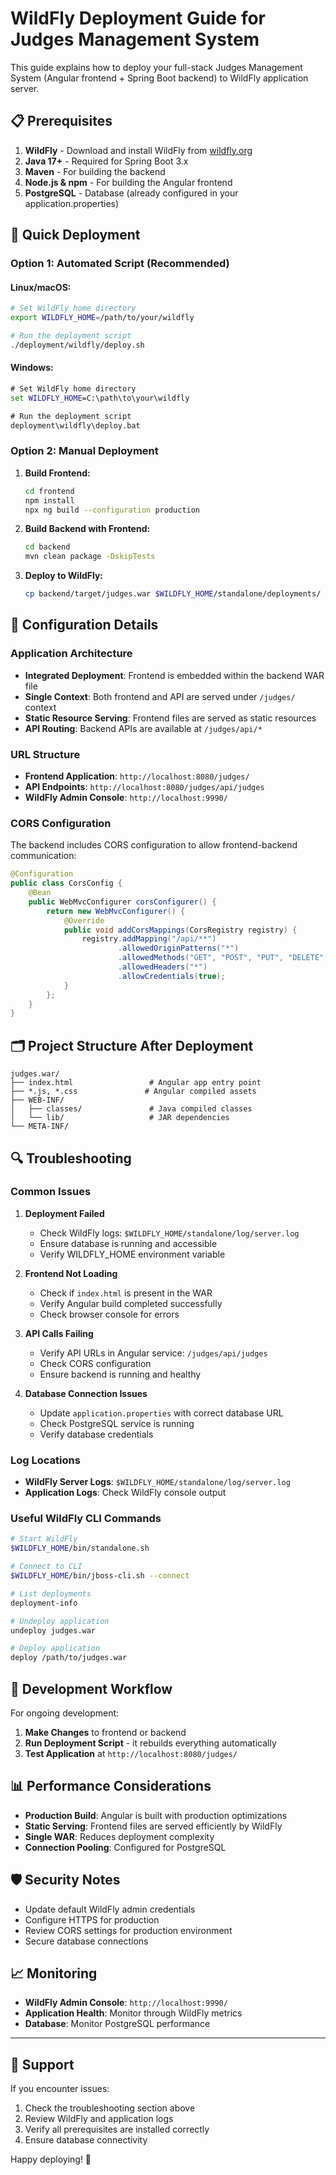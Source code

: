 # WildFly Deployment Guide for Judges Management System

This guide explains how to deploy your full-stack Judges Management System (Angular frontend + Spring Boot backend) to WildFly application server.

## 📋 Prerequisites

1. **WildFly** - Download and install WildFly from [wildfly.org](https://wildfly.org/downloads/)
2. **Java 17+** - Required for Spring Boot 3.x
3. **Maven** - For building the backend
4. **Node.js & npm** - For building the Angular frontend
5. **PostgreSQL** - Database (already configured in your application.properties)

## 🚀 Quick Deployment

### Option 1: Automated Script (Recommended)

#### Linux/macOS:
```bash
# Set WildFly home directory
export WILDFLY_HOME=/path/to/your/wildfly

# Run the deployment script
./deployment/wildfly/deploy.sh
```

#### Windows:
```cmd
# Set WildFly home directory
set WILDFLY_HOME=C:\path\to\your\wildfly

# Run the deployment script
deployment\wildfly\deploy.bat
```

### Option 2: Manual Deployment

1. **Build Frontend:**
   ```bash
   cd frontend
   npm install
   npx ng build --configuration production
   ```

2. **Build Backend with Frontend:**
   ```bash
   cd backend
   mvn clean package -DskipTests
   ```

3. **Deploy to WildFly:**
   ```bash
   cp backend/target/judges.war $WILDFLY_HOME/standalone/deployments/
   ```

## 🔧 Configuration Details

### Application Architecture
- **Integrated Deployment**: Frontend is embedded within the backend WAR file
- **Single Context**: Both frontend and API are served under `/judges/` context
- **Static Resource Serving**: Frontend files are served as static resources
- **API Routing**: Backend APIs are available at `/judges/api/*`

### URL Structure
- **Frontend Application**: `http://localhost:8080/judges/`
- **API Endpoints**: `http://localhost:8080/judges/api/judges`
- **WildFly Admin Console**: `http://localhost:9990/`

### CORS Configuration
The backend includes CORS configuration to allow frontend-backend communication:
```java
@Configuration
public class CorsConfig {
    @Bean
    public WebMvcConfigurer corsConfigurer() {
        return new WebMvcConfigurer() {
            @Override
            public void addCorsMappings(CorsRegistry registry) {
                registry.addMapping("/api/**")
                        .allowedOriginPatterns("*")
                        .allowedMethods("GET", "POST", "PUT", "DELETE", "OPTIONS")
                        .allowedHeaders("*")
                        .allowCredentials(true);
            }
        };
    }
}
```

## 🗂️ Project Structure After Deployment

```
judges.war/
├── index.html                 # Angular app entry point
├── *.js, *.css               # Angular compiled assets
├── WEB-INF/
│   ├── classes/               # Java compiled classes
│   └── lib/                   # JAR dependencies
└── META-INF/
```

## 🔍 Troubleshooting

### Common Issues

1. **Deployment Failed**
   - Check WildFly logs: `$WILDFLY_HOME/standalone/log/server.log`
   - Ensure database is running and accessible
   - Verify WILDFLY_HOME environment variable

2. **Frontend Not Loading**
   - Check if `index.html` is present in the WAR
   - Verify Angular build completed successfully
   - Check browser console for errors

3. **API Calls Failing**
   - Verify API URLs in Angular service: `/judges/api/judges`
   - Check CORS configuration
   - Ensure backend is running and healthy

4. **Database Connection Issues**
   - Update `application.properties` with correct database URL
   - Check PostgreSQL service is running
   - Verify database credentials

### Log Locations
- **WildFly Server Logs**: `$WILDFLY_HOME/standalone/log/server.log`
- **Application Logs**: Check WildFly console output

### Useful WildFly CLI Commands
```bash
# Start WildFly
$WILDFLY_HOME/bin/standalone.sh

# Connect to CLI
$WILDFLY_HOME/bin/jboss-cli.sh --connect

# List deployments
deployment-info

# Undeploy application
undeploy judges.war

# Deploy application
deploy /path/to/judges.war
```

## 🔄 Development Workflow

For ongoing development:

1. **Make Changes** to frontend or backend
2. **Run Deployment Script** - it rebuilds everything automatically
3. **Test Application** at `http://localhost:8080/judges/`

## 📊 Performance Considerations

- **Production Build**: Angular is built with production optimizations
- **Static Serving**: Frontend files are served efficiently by WildFly
- **Single WAR**: Reduces deployment complexity
- **Connection Pooling**: Configured for PostgreSQL

## 🛡️ Security Notes

- Update default WildFly admin credentials
- Configure HTTPS for production
- Review CORS settings for production environment
- Secure database connections

## 📈 Monitoring

- **WildFly Admin Console**: `http://localhost:9990/`
- **Application Health**: Monitor through WildFly metrics
- **Database**: Monitor PostgreSQL performance

---

## 🤝 Support

If you encounter issues:
1. Check the troubleshooting section above
2. Review WildFly and application logs
3. Verify all prerequisites are installed correctly
4. Ensure database connectivity

Happy deploying! 🚀